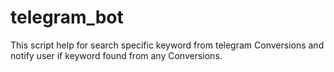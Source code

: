 # telegram_bot

This script help for search specific keyword from telegram Conversions and notify user if keyword found from any Conversions.
